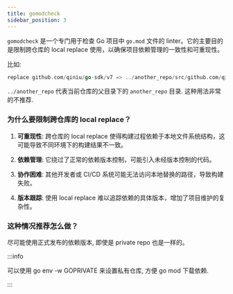 ```yaml
---
title: gomodcheck
sidebar_position: 3
---
```


`gomodcheck` 是一个专门用于检查 Go 项目中 `go.mod` 文件的 linter。它的主要目的是限制跨仓库的 local replace 使用，以确保项目依赖管理的一致性和可重现性。

比如:

```go
replace github.com/qiniu/go-sdk/v7 => ../another_repo/src/github.com/qiniu/go-sdk/v7
```

`../another_repo` 代表当前仓库的父目录下的 `another_repo` 目录. 这种用法非常的不推荐.

### 为什么要限制跨仓库的 local replace？

1. **可重现性**: 跨仓库的 local replace 使得构建过程依赖于本地文件系统结构，这可能导致不同环境下的构建结果不一致。

2. **依赖管理**: 它绕过了正常的依赖版本控制，可能引入未经版本控制的代码。

3. **协作困难**: 其他开发者或 CI/CD 系统可能无法访问本地替换的路径，导致构建失败。

4. **版本跟踪**: 使用 local replace 难以追踪依赖的具体版本，增加了项目维护的复杂性。

### 这种情况推荐怎么做？

尽可能使用正式发布的依赖版本, 即使是 private repo 也是一样的。

:::info

可以使用 go env -w GOPRIVATE 来设置私有仓库, 方便 go mod 下载依赖.

:::
